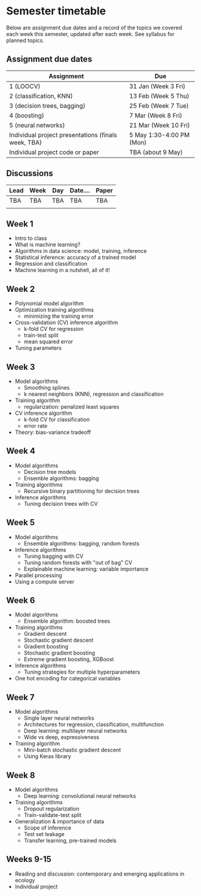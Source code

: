 # Semester timetable

Below are assignment due dates and a record of the topics we covered each week this semester, updated after each week. See syllabus for planned topics.




## Assignment due dates
| Assignment                                          | Due                      |
| --------------------------------------------------- | ------------------------ |
| 1 (LOOCV)                                           | 31 Jan (Week 3 Fri)      |
| 2 (classification, KNN)                             | 13 Feb (Week 5 Thu)      |
| 3 (decision trees, bagging)                         | 25 Feb (Week 7 Tue)      |
| 4 (boosting)                                        | 7 Mar (Week 8 Fri)       |
| 5 (neural networks)                                 | 21 Mar (Week 10 Fri)     |
| Individual project presentations (finals week, TBA) | 5 May 1:30-4:00 PM (Mon) |
| Individual project code or paper                    | TBA (about 9 May)        |



## Discussions

| Lead | Week | Day  | Date.... | Paper |
| ---- | ---- | ---- | -------- | ----- |
| TBA  | TBA  | TBA  | TBA      | TBA   |
|      |      |      |          |       |



## Week 1

* Intro to class
* What is machine learning?
* Algorithms in data science: model, training, inference
* Statistical inference: accuracy of a trained model
* Regression and classification
* Machine learning in a nutshell, all of it!



## Week 2

* Polynomial model algorithm
* Optimization training algorithms
  * minimizing the training error
* Cross-validation (CV) inference algorithm
  * k-fold CV for regression
  * train-test split
  * mean squared error
* Tuning parameters



## Week 3

* Model algorithms
  * Smoothing splines
  * k nearest neighbors (KNN), regression and classification
* Training algorithm
  * regularization: penalized least squares
* CV inference algorithm
  * k-fold CV for classification
  * error rate
* Theory: bias-variance tradeoff



## Week 4

* Model algorithms
  * Decision tree models
  * Ensemble algorithms: bagging
* Training algorithms
  * Recursive binary partitioning for decision trees
* Inference algorithms
  * Tuning decision trees with CV



## Week 5

* Model algorithms
  * Ensemble algorithms: bagging, random forests
* Inference algorithms
  * Tuning bagging with CV
  * Tuning random forests with "out of bag" CV
  * Explainable machine learning: variable importance
* Parallel processing
* Using a compute server



## Week 6

* Model algorithms
  * Ensemble algorithm: boosted trees
* Training algorithms
  * Gradient descent
  * Stochastic gradient descent
  * Gradient boosting
  * Stochastic gradient boosting
  * Extreme gradient boosting, XGBoost
* Inference algorithms
  * Tuning strategies for multiple hyperparameters
* One hot encoding for categorical variables



## Week 7

* Model algorithms
  * Single layer neural networks
  * Architectures for regression, classification, multifunction
  * Deep learning: multilayer neural networks
  * Wide vs deep, expressiveness
* Training algorithm
  * Mini-batch stochastic gradient descent
  * Using Keras library



## Week 8

* Model algorithms
  * Deep learning: convolutional neural networks
* Training algorithms
  * Dropout regularization
  * Train-validate-test split
* Generalization & importance of data
  * Scope of inference
  * Test set leakage
  * Transfer learning, pre-trained models



## Weeks 9-15

* Reading and discussion: contemporary and emerging applications in ecology
* Individual project
